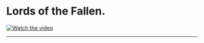 # Lords of the Fallen.

[![Watch the video](https://img.youtube.com/vi/UlnS1DDH0Kg/maxresdefault.jpg)](https://www.youtube.com/watch?v=UlnS1DDH0Kg)

---